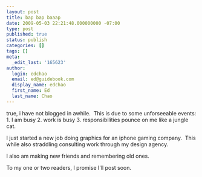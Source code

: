 ```yaml
---
layout: post
title: bap bap baaap
date: 2009-05-03 22:21:48.000000000 -07:00
type: post
published: true
status: publish
categories: []
tags: []
meta:
  _edit_last: '165623'
author:
  login: edchao
  email: ed@guidebook.com
  display_name: edchao
  first_name: Ed
  last_name: Chao
---
```

<p>true, i have not blogged in awhile.  This is due to some unforseeable events: 1. I am busy 2. work is busy 3. responsibilities pounce on me like a jungle cat.</p>
<p>I just started a new job doing graphics for an iphone gaming company.  This while also straddling consulting work through my design agency.</p>
<p>I also am making new friends and remembering old ones.</p>
<p>To my one or two readers, I promise I'll post soon.</p>
